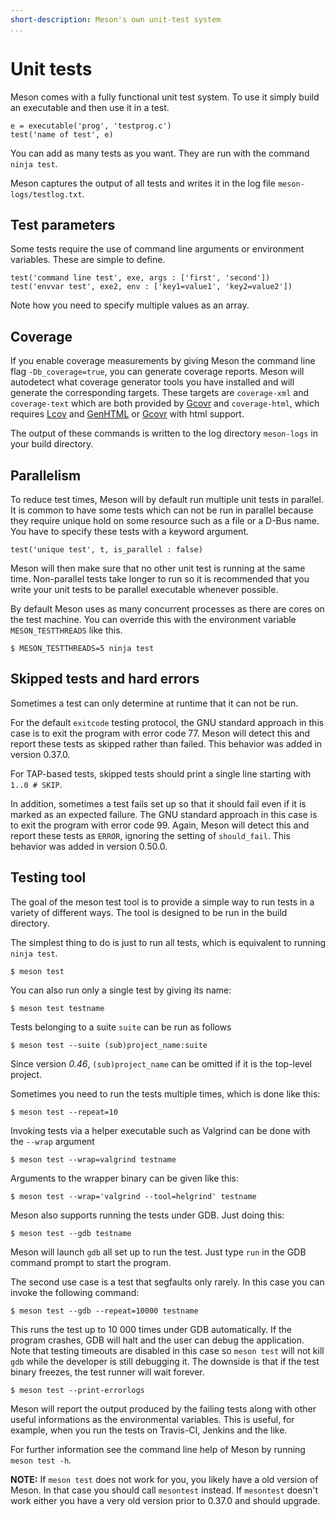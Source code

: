 ```yaml
---
short-description: Meson's own unit-test system
...
```


# Unit tests

Meson comes with a fully functional unit test system. To use it simply build an executable and then use it in a test.

```meson
e = executable('prog', 'testprog.c')
test('name of test', e)
```

You can add as many tests as you want. They are run with the command `ninja test`.

Meson captures the output of all tests and writes it in the log file `meson-logs/testlog.txt`.

Test parameters
--

Some tests require the use of command line arguments or environment variables. These are simple to define.

```meson
test('command line test', exe, args : ['first', 'second'])
test('envvar test', exe2, env : ['key1=value1', 'key2=value2'])
```

Note how you need to specify multiple values as an array.

Coverage
--

If you enable coverage measurements by giving Meson the command line flag `-Db_coverage=true`, you can generate coverage reports. Meson will autodetect what coverage generator tools you have installed and will generate the corresponding targets. These targets are `coverage-xml` and `coverage-text` which are both provided by [Gcovr](http://gcovr.com) and `coverage-html`, which requires [Lcov](https://ltp.sourceforge.io/coverage/lcov.php) and [GenHTML](https://linux.die.net/man/1/genhtml) or [Gcovr](http://gcovr.com) with html support.

The output of these commands is written to the log directory `meson-logs` in your build directory.

Parallelism
--

To reduce test times, Meson will by default run multiple unit tests in parallel. It is common to have some tests which can not be run in parallel because they require unique hold on some resource such as a file or a D-Bus name. You have to specify these tests with a keyword argument.

```meson
test('unique test', t, is_parallel : false)
```

Meson will then make sure that no other unit test is running at the same time. Non-parallel tests take longer to run so it is recommended that you write your unit tests to be parallel executable whenever possible.

By default Meson uses as many concurrent processes as there are cores on the test machine. You can override this with the environment variable `MESON_TESTTHREADS` like this.

```console
$ MESON_TESTTHREADS=5 ninja test
```

## Skipped tests and hard errors

Sometimes a test can only determine at runtime that it can not be run.

For the default `exitcode` testing protocol, the GNU standard approach in this case is to exit the program with error code 77. Meson will detect this and report these tests as skipped rather than failed. This behavior was added in version 0.37.0.

For TAP-based tests, skipped tests should print a single line starting with `1..0 # SKIP`.

In addition, sometimes a test fails set up so that it should fail even if it is marked as an expected failure. The GNU standard approach in this case is to exit the program with error code 99. Again, Meson will detect this and report these tests as `ERROR`, ignoring the setting of `should_fail`. This behavior was added in version 0.50.0.

## Testing tool

The goal of the meson test tool is to provide a simple way to run tests in a variety of different ways. The tool is designed to be run in the build directory.

The simplest thing to do is just to run all tests, which is equivalent to running `ninja test`.

```console
$ meson test
```

You can also run only a single test by giving its name:

```console
$ meson test testname
```

Tests belonging to a suite `suite` can be run as follows

```console
$ meson test --suite (sub)project_name:suite
```

Since version *0.46*, `(sub)project_name` can be omitted if it is the top-level project.

Sometimes you need to run the tests multiple times, which is done like this:

```console
$ meson test --repeat=10
```

Invoking tests via a helper executable such as Valgrind can be done with the `--wrap` argument

```console
$ meson test --wrap=valgrind testname
```

Arguments to the wrapper binary can be given like this:

```console
$ meson test --wrap='valgrind --tool=helgrind' testname
```

Meson also supports running the tests under GDB. Just doing this:

```console
$ meson test --gdb testname
```

Meson will launch `gdb` all set up to run the test. Just type `run` in the GDB command prompt to start the program.

The second use case is a test that segfaults only rarely. In this case you can invoke the following command:

```console
$ meson test --gdb --repeat=10000 testname
```

This runs the test up to 10 000 times under GDB automatically. If the program crashes, GDB will halt and the user can debug the application. Note that testing timeouts are disabled in this case so `meson test` will not kill `gdb` while the developer is still debugging it. The downside is that if the test binary freezes, the test runner will wait forever.

```console
$ meson test --print-errorlogs
```

Meson will report the output produced by the failing tests along with other useful informations as the environmental variables. This is useful, for example, when you run the tests on Travis-CI, Jenkins and the like.

For further information see the command line help of Meson by running `meson test -h`.

**NOTE:** If `meson test` does not work for you, you likely have a old version of Meson. In that case you should call `mesontest` instead. If `mesontest` doesn't work either you have a very old version prior to 0.37.0 and should upgrade.
